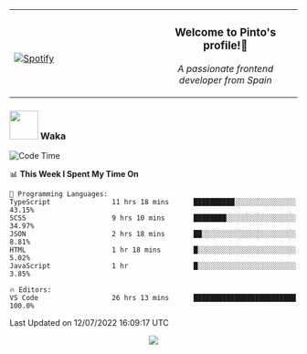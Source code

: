<table width="100%" align="center"> 
  <tr>
  <td width="50%">
      
&nbsp; <br> [![Spotify](https://novatorem-zeta-rust.vercel.app/api/spotify)](https://open.spotify.com/user/novatorem-zeta-rust)

  </td>
  <td width="50%">
    <h3 align="center">Welcome to Pinto's profile!👋</h3>
    <p align="center"><em>A passionate frontend developer from Spain</em></p>
  </td>
  </table>

### <img src="https://media.giphy.com/media/VgCDAzcKvsR6OM0uWg/giphy.gif" width="50"> Waka

  <!--START_SECTION:waka-->
![Code Time](http://img.shields.io/badge/Code%20Time-639%20hrs%2041%20mins-blue)

📊 **This Week I Spent My Time On** 

```text
💬 Programming Languages: 
TypeScript               11 hrs 18 mins      ██████████░░░░░░░░░░░░░░░   43.15% 
SCSS                     9 hrs 10 mins       ████████░░░░░░░░░░░░░░░░░   34.97% 
JSON                     2 hrs 18 mins       ██░░░░░░░░░░░░░░░░░░░░░░░   8.81% 
HTML                     1 hr 18 mins        █░░░░░░░░░░░░░░░░░░░░░░░░   5.02% 
JavaScript               1 hr                █░░░░░░░░░░░░░░░░░░░░░░░░   3.85%

🔥 Editors: 
VS Code                  26 hrs 13 mins      █████████████████████████   100.0%

```


 Last Updated on 12/07/2022 16:09:17 UTC
<!--END_SECTION:waka-->

<div align="center">
<img src="https://github-readme-stats-gilt-tau.vercel.app/api/top-langs/?username=pinto-hub&layout=compact&theme=dracula" />
</div>
